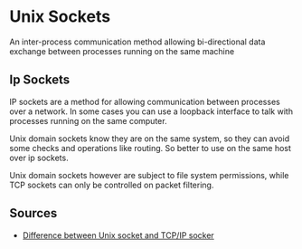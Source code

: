 # Unix Sockets

An inter-process communication method allowing bi-directional data exchange between processes running on the same machine

## Ip Sockets

IP sockets are a method for allowing communication between processes over a network. In some cases you can use a loopback interface to talk with processes running on the same computer.

Unix domain sockets know they are on the same system, so they can avoid some checks and operations like routing.
So better to use on the same host over ip sockets.

Unix domain sockets however are subject to file system permissions, while TCP sockets can only be controlled on packet filtering.

## Sources

* [Difference between Unix socket and TCP/IP socker](https://serverfault.com/questions/124517/whats-the-difference-between-unix-socket-and-tcp-ip-socket)


